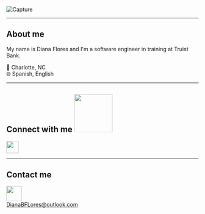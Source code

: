 ![Capture](https://user-images.githubusercontent.com/64798817/122779305-bdad6580-d27b-11eb-80a1-1f896989d63b.PNG)

<hr>

<h2> About me </h2>
My name is Diana Flores and I'm a software engineer in training at Truist Bank.

📍 Charlotte, NC 
<br>
🌐 Spanish, English


<hr>
<h2> Connect with me <img src='https://raw.githubusercontent.com/ShahriarShafin/ShahriarShafin/main/Assets/handshake.gif' width="100px"> </h2>
<a href = 'https://www.linkedin.com/in/diana-flores-471224214/'> <img width = '32px' align= 'center' src="https://raw.githubusercontent.com/rahulbanerjee26/githubAboutMeGenerator/main/icons/linked-in-alt.svg"/></a> 


<hr>
<h2> Contact me </h2>

<a href="https://outlook.live.com" target="_blank"><div class="img-item" data-src="https://image.flaticon.com/icons/svg/281/281769.svg" data-sub-html=".caption"><img src="https://image.flaticon.com/icons/svg/281/281769.svg" width="40" class="img-shadow img-margin ls-is-cached lazyloaded"> <br> 
  DianaBFLores@outlook.com




<!-- 
<!--<img src="https://user-images.githubusercontent.com/64798817/117347509-321c7880-ae77-11eb-99d4-8e81041d5b76.jpg" alt="Diana headshot" style="width:18px; height:28px" alt="HTML5 Icon" style="width:50px;height:75px;"> 
<hr> 








<!--
**DianaBFlores/DianaBFlores** is a ✨ _special_ ✨ repository because its `README.md` (this file) appears on your GitHub profile.



